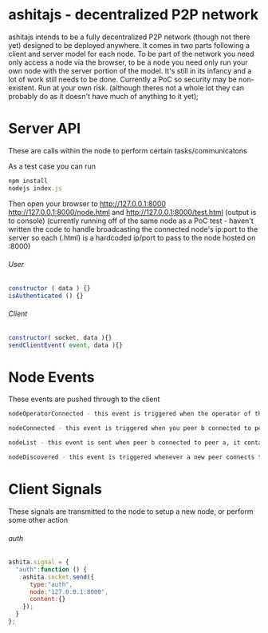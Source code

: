 ashitajs - decentralized P2P network
================================
ashitajs intends to be a fully decentralized P2P network (though not there yet) designed to be deployed anywhere. It comes in two parts following a client and server model for each node. To be part of the network you need only access a node via the browser, to be a node you need only run your own node with the server portion of the model. It's still in its infancy and a lot of work still needs to be done. Currently a PoC so security may be non-existent. Run at your own risk. (although theres not a whole lot they can probably do as it doesn't have much of anything to it yet);

Server API
================================
These are calls within the node to perform certain tasks/communicatons

As a test case you can run
```javascript
npm install
nodejs index.js
```

Then open your browser to http://127.0.0.1:8000 http://127.0.0.1:8000/node.html and http://127.0.0.1:8000/test.html (output is to console) (currently running off of the same node as a PoC test - haven't written the code to handle broadcasting the connected node's ip:port to the server so each (.html) is a hardcoded ip/port to pass to the node hosted on :8000)

###### User
```javascript
constructor ( data ) {}
isAuthenticated () {}
```
###### Client
```javascript
constructor( socket, data ){}
sendClientEvent( event, data ){}
```

Node Events
================================
These events are pushed through to the client

```bash
nodeOperatorConnected - this event is triggered when the operator of the node a connects to their own node (127.0.0.1)
```
```bash
nodeConnected - this event is triggered when you peer b connected to peer a.
```
```bash
nodeList - this event is sent when peer b connected to peer a, it contains all nodes peer a is connected to.
```
```bash
nodeDiscovered - this event is triggered whenever a new peer connects to any node in the node family, it is then propagated to all other peers
```

Client Signals
================================
These signals are transmitted to the node to setup a new node, or perform some other action

###### auth
```javascript
ashita.signal = {
  "auth":function () {
    ashita.socket.send({
      type:"auth",
      node:"127.0.0.1:8000",
      content:{}
    });
  }
};
```